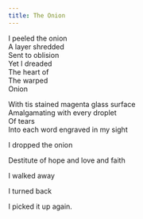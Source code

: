 ```yaml
---
title: The Onion
---
```


I peeled the onion\
A layer shredded\
Sent to oblision\
Yet I dreaded\
The heart of\
The warped\
Onion

With tis stained magenta glass surface\
Amalgamating with every droplet\
Of tears\
Into each word engraved in my sight

I dropped the onion

Destitute of hope and love and faith

I walked away

I turned back

I picked it up again.
